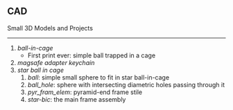 CAD
---
Small 3D Models and Projects

---

1. _ball-in-cage_
	- First print ever: simple ball trapped in a cage
2. _magsafe adapter keychain_
3. _star ball in cage_
	1. _ball_: simple small sphere to fit in star ball-in-cage
	2. _ball_hole_: sphere with intersecting diametric holes passing through it
	3. _pyr_fram_elem_: pyramid-end frame stile
	4. _star-bic_: the main frame assembly
